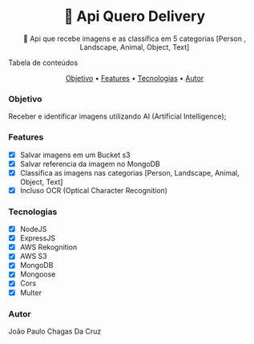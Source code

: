 <h1 align="center">
    🔗 Api Quero Delivery
</h1>
<p align="center">
🚀 Api que recebe imagens e as classifica em 5 categorias [Person , Landscape, Animal, Object, Text]
</p>
Tabela de conteúdos
<p align="center">
 <a href="#objetivo">Objetivo</a> •
 <a href="#features">Features</a> •
 <a href="#tecnologias">Tecnologias</a> • 
 <a href="#autor">Autor</a>
</p>

### Objetivo
Receber e identificar imagens utilizando AI (Artificial Intelligence);

### Features

- [x] Salvar imagens em um Bucket s3
- [x] Salvar referencia da imagem no MongoDB
- [x] Classifica as imagens nas categorias [Person, Landscape, Animal, Object, Text]
- [x] Incluso OCR (Optical Character Recognition) 

### Tecnologias

- [x] NodeJS
- [x] ExpressJS 
- [x] AWS Rekognition 
- [x] AWS S3 
- [x] MongoDB 
- [x] Mongoose 
- [x] Cors 
- [x] Multer 

### Autor
João Paulo Chagas Da Cruz
